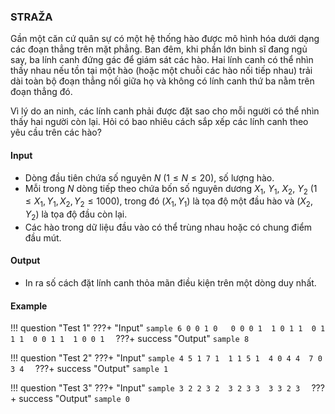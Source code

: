 ### STRAŽA

Gần một căn cứ quân sự có một hệ thống hào được mô hình hóa dưới dạng các đoạn thẳng trên mặt phẳng. Ban đêm, khi phần lớn binh sĩ đang ngủ say, ba lính canh đứng gác để giám sát các hào. Hai lính canh có thể nhìn thấy nhau nếu tồn tại một hào (hoặc một chuỗi các hào nối tiếp nhau) trải dài toàn bộ đoạn thẳng nối giữa họ và không có lính canh thứ ba nằm trên đoạn thẳng đó. 

Vì lý do an ninh, các lính canh phải được đặt sao cho mỗi người có thể nhìn thấy hai người còn lại. Hỏi có bao nhiêu cách sắp xếp các lính canh theo yêu cầu trên các hào?

#### Input
- Dòng đầu tiên chứa số nguyên $N$ ($1 \leq N \leq 20$), số lượng hào.
- Mỗi trong $N$ dòng tiếp theo chứa bốn số nguyên dương $X_1$, $Y_1$, $X_2$, $Y_2$ ($1 \leq X_1, Y_1, X_2, Y_2 \leq 1000$), trong đó $(X_1, Y_1)$ là tọa độ một đầu hào và $(X_2, Y_2)$ là tọa độ đầu còn lại.
- Các hào trong dữ liệu đầu vào có thể trùng nhau hoặc có chung điểm đầu mút.

#### Output
- In ra số cách đặt lính canh thỏa mãn điều kiện trên một dòng duy nhất.

#### Example

!!! question "Test 1"
    ???+ "Input"
        ```sample
        6
        0 0 1 0  
        0 0 0 1 
        1 0 1 1 
        0 1 1 1 
        0 0 1 1 
        1 0 0 1 
        ```
    ???+ success "Output"
        ```sample
        8
        ```

!!! question "Test 2"
    ???+ "Input"
        ```sample
        4
        5 1 7 1 
        1 1 5 1 
        4 0 4 4 
        7 0 3 4 
        ```
    ???+ success "Output"
        ```sample
        1
        ```

!!! question "Test 3"
    ???+ "Input"
        ```sample
        3
        2 2 3 2 
        3 2 3 3 
        3 3 2 3 
        ```
    ???+ success "Output"
        ```sample
        0
        ```

